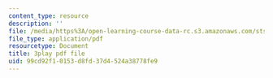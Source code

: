 ```yaml
---
content_type: resource
description: ''
file: /media/https%3A/open-learning-course-data-rc.s3.amazonaws.com/sts-081-innovation-systems-for-science-technology-energy-manufacturing-and-health-spring-2017/99cd92f10153d8fd37d4524a38778fe9_lemfZDGJQaQ.pdf
file_type: application/pdf
resourcetype: Document
title: 3play pdf file
uid: 99cd92f1-0153-d8fd-37d4-524a38778fe9
---
```

